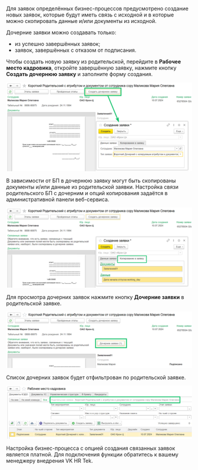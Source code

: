 
Для заявок определённых бизнес-процессов предусмотрено создание новых заявок, которые будут иметь связь с исходной и в которые можно скопировать данные и/или документы из исходной.

Дочерние заявки можно создавать только:

* из успешно завершённых заявок;  
* заявок, завершённых с отказом от подписания.

Чтобы создать новую заявку из родительской, перейдите в **Рабочее место кадровика**, откройте завершённую заявку, нажмите кнопку **Создать дочернюю заявку** и заполните форму создания.

![](./assets/child_event_create.png)
<br>

В зависимости от БП в дочернюю заявку могут быть скопированы документы и/или данные из родительской заявки. Настройка связи родительского БП с дочерним и опций копирования задаётся в административной панели веб-сервиса.

![](./assets/child_event_create_copy.png)
<br>

Для просмотра дочерних заявок нажмите кнопку **Дочерние заявки** в родительской заявке.

![](./assets/child_event_view.png)
<br>

Список дочерних заявок будет отфильтрован по родительской заявке.

![](./assets/child_event_filter.png)
<br>

Настройка бизнес-процесса с опцией создания связанных заявок является платной. Для подключения функции обратитесь к вашему менеджеру внедрения VK HR Tek.